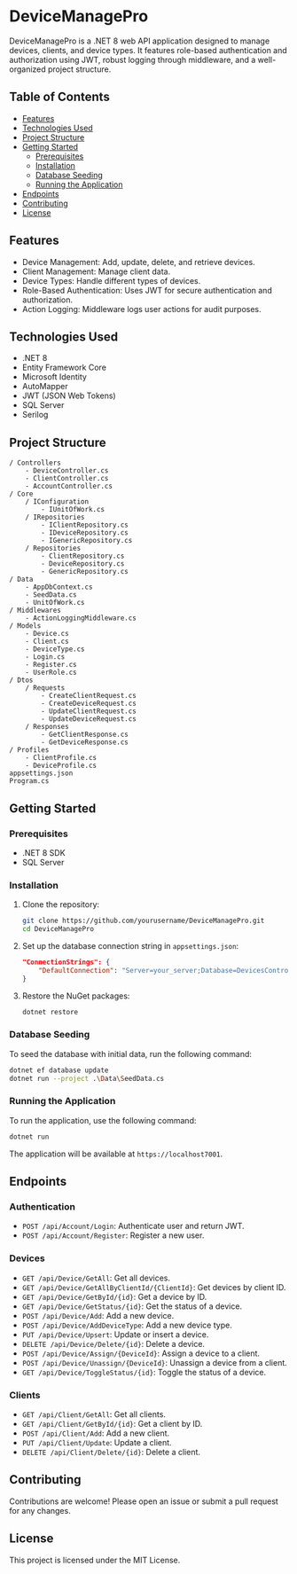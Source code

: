 # DeviceManagePro

DeviceManagePro is a .NET 8 web API application designed to manage devices, clients, and device types. It features role-based authentication and authorization using JWT, robust logging through middleware, and a well-organized project structure.

## Table of Contents
- [Features](#features)
- [Technologies Used](#technologies-used)
- [Project Structure](#project-structure)
- [Getting Started](#getting-started)
  - [Prerequisites](#prerequisites)
  - [Installation](#installation)
  - [Database Seeding](#database-seeding)
  - [Running the Application](#running-the-application)
- [Endpoints](#endpoints)
- [Contributing](#contributing)
- [License](#license)

## Features
- Device Management: Add, update, delete, and retrieve devices.
- Client Management: Manage client data.
- Device Types: Handle different types of devices.
- Role-Based Authentication: Uses JWT for secure authentication and authorization.
- Action Logging: Middleware logs user actions for audit purposes.

## Technologies Used
- .NET 8
- Entity Framework Core
- Microsoft Identity
- AutoMapper
- JWT (JSON Web Tokens)
- SQL Server
- Serilog

## Project Structure
```
/ Controllers
    - DeviceController.cs
    - ClientController.cs
    - AccountController.cs
/ Core
    / IConfiguration
        - IUnitOfWork.cs
    / IRepositories
        - IClientRepository.cs
        - IDeviceRepository.cs
        - IGenericRepository.cs
    / Repositories
        - ClientRepository.cs
        - DeviceRepository.cs
        - GenericRepository.cs
/ Data
    - AppDbContext.cs
    - SeedData.cs
    - UnitOfWork.cs
/ Middlewares
    - ActionLoggingMiddleware.cs
/ Models
    - Device.cs
    - Client.cs
    - DeviceType.cs
    - Login.cs
    - Register.cs
    - UserRole.cs
/ Dtos
    / Requests
        - CreateClientRequest.cs
        - CreateDeviceRequest.cs
        - UpdateClientRequest.cs
        - UpdateDeviceRequest.cs
    / Responses
        - GetClientResponse.cs
        - GetDeviceResponse.cs
/ Profiles
    - ClientProfile.cs
    - DeviceProfile.cs
appsettings.json
Program.cs
```

## Getting Started

### Prerequisites
- .NET 8 SDK
- SQL Server

### Installation
1. Clone the repository:
    ```sh
    git clone https://github.com/yourusername/DeviceManagePro.git
    cd DeviceManagePro
    ```

2. Set up the database connection string in `appsettings.json`:
    ```json
    "ConnectionStrings": {
        "DefaultConnection": "Server=your_server;Database=DevicesController;Trusted_Connection=True;MultipleActiveResultSets=true;TrustServerCertificate=true"
    }
    ```

3. Restore the NuGet packages:
    ```sh
    dotnet restore
    ```

### Database Seeding
To seed the database with initial data, run the following command:
```sh
dotnet ef database update
dotnet run --project .\Data\SeedData.cs
```

### Running the Application
To run the application, use the following command:
```sh
dotnet run
```
The application will be available at `https://localhost7001`.

## Endpoints

### Authentication
- `POST /api/Account/Login`: Authenticate user and return JWT.
- `POST /api/Account/Register`: Register a new user.

### Devices
- `GET /api/Device/GetAll`: Get all devices.
- `GET /api/Device/GetAllByClientId/{ClientId}`: Get devices by client ID.
- `GET /api/Device/GetById/{id}`: Get a device by ID.
- `GET /api/Device/GetStatus/{id}`: Get the status of a device.
- `POST /api/Device/Add`: Add a new device.
- `POST /api/Device/AddDeviceType`: Add a new device type.
- `PUT /api/Device/Upsert`: Update or insert a device.
- `DELETE /api/Device/Delete/{id}`: Delete a device.
- `POST /api/Device/Assign/{DeviceId}`: Assign a device to a client.
- `POST /api/Device/Unassign/{DeviceId}`: Unassign a device from a client.
- `GET /api/Device/ToggleStatus/{id}`: Toggle the status of a device.

### Clients
- `GET /api/Client/GetAll`: Get all clients.
- `GET /api/Client/GetById/{id}`: Get a client by ID.
- `POST /api/Client/Add`: Add a new client.
- `PUT /api/Client/Update`: Update a client.
- `DELETE /api/Client/Delete/{id}`: Delete a client.

## Contributing
Contributions are welcome! Please open an issue or submit a pull request for any changes.

## License
This project is licensed under the MIT License.
